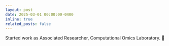 ```yaml
---
layout: post
date: 2025-03-01 00:00:00-0400
inline: true
related_posts: false
---
```


Started work as Associated Researcher, Computational Omics Laboratory. 🧬
